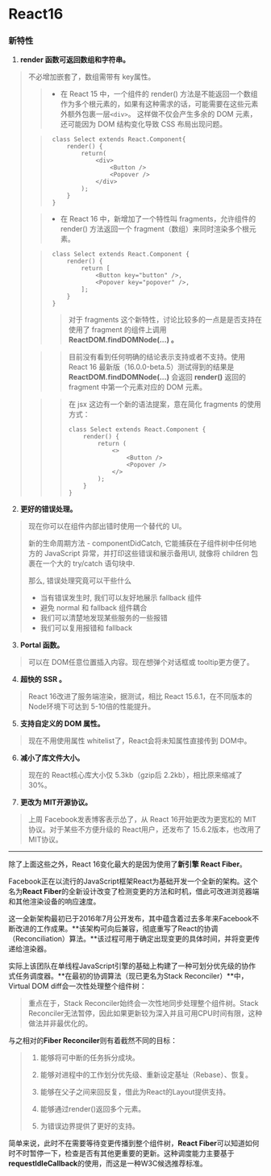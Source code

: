# React16

### 新特性
1. **render 函数可返回数组和字符串。**
>不必增加嵌套了，数组需带有 key属性。
>
>>- 在 React 15 中，一个组件的 render() 方法是不能返回一个数组作为多个根元素的，如果有这种需求的话，可能需要在这些元素外额外包裹一层`<div>`。
>这样做不仅会产生多余的 DOM 元素，还可能因为 DOM 结构变化导致 CSS 布局出现问题。
>
>>		class Select extends React.Component{
>>			render() {
>>				return(
>>					<div>
>>						<Button />
>>						<Popover />
>>					</div>
>>				); 
>>			}
>>		} 
>
>>- 在 React 16 中，新增加了一个特性叫 fragments，允许组件的 render() 方法返回一个 fragment（数组）来同时渲染多个根元素。
>
>>		class Select extends React.Component {
>>			render() {
>>				return [
>>					<Button key="button" />,
>>					<Popover key="popover" />,
>>				];
>>			}
>>		}
>>
>>>对于 fragments 这个新特性，讨论比较多的一点是是否支持在使用了 fragment 的组件上调用 **ReactDOM.findDOMNode(...) 。**
>
>>>目前没有看到任何明确的结论表示支持或者不支持。使用 React 16 最新版（16.0.0-beta.5）测试得到的结果是**ReactDOM.findDOMNode(...)** 会返回 **render()** 返回的 fragment 中第一个元素对应的 DOM 元素。
>
>>>在 jsx 这边有一个新的语法提案，意在简化 fragments 的使用方式：
>>>
>>>		class Select extends React.Component {
>>>			render() {
>>>				return (
>>>					<>
>>>						<Button />
>>>						<Popover />
>>>					</>
>>>				);
>>>			}
>>>		}
  
2. **更好的错误处理。**
>现在你可以在组件内部出错时使用一个替代的 UI。
>
>新的生命周期方法 - componentDidCatch, 它能捕获在子组件树中任何地方的 JavaScript 异常，并打印这些错误和展示备用UI, 就像将 children 包裹在一个大的 try/catch 语句块中.
>
>那么, 错误处理究竟可以干些什么
>
>- 当有错误发生时, 我们可以友好地展示 fallback 组件
>- 	避免 normal 和 fallback 组件耦合
>- 	我们可以清楚地发现某些服务的一些报错
>- 	我们可以复用报错和 fallback

3. **Portal 函数。**
>可以在 DOM任意位置插入内容。现在想弹个对话框或 tooltip更方便了。

4. **超快的 SSR 。**
>React 16改进了服务端渲染，据测试，相比 React 15.6.1，在不同版本的 Node环境下可达到 5-10倍的性能提升。

5. **支持自定义的 DOM 属性。**
>现在不用使用属性 whitelist了，React会将未知属性直接传到 DOM中。

6. **减小了库文件大小。**
>现在的 React核心库大小仅 5.3kb（gzip后 2.2kb），相比原来缩减了 30%。

7. **更改为 MIT开源协议。**
>上周 Facebook发表博客表示怂了，从 React 16开始更改为更宽松的 MIT协议。对于某些不方便升级的 React用户，还发布了 15.6.2版本，也改用了 MIT协议。

---
除了上面这些之外，React 16变化最大的是因为使用了**新引擎 React Fiber**。

Facebook正在以流行的JavaScript框架React为基础开发一个全新的架构。这个名为**React Fiber**的全新设计改变了检测变更的方法和时机，借此可改进浏览器端和其他渲染设备的响应速度。

这一全新架构最初已于2016年7月公开发布，其中蕴含着过去多年来Facebook不断改进的工作成果。**该架构可向后兼容，彻底重写了React的协调（Reconciliation）算法。**该过程可用于确定出现变更的具体时间，并将变更传递给渲染器。

实际上该团队在单线程JavaScript引擎的基础上构建了一种可划分优先级的协作式任务调度器。**在最初的协调算法（现已更名为Stack Reconciler）**中，Virtual DOM diff会一次性处理整个组件树：

>重点在于，Stack Reconciler始终会一次性地同步处理整个组件树。Stack Reconciler无法暂停，因此如果更新较为深入并且可用CPU时间有限，这种做法并非最优化的。

与之相对的**Fiber Reconciler**则有着截然不同的目标：

>1. 能够将可中断的任务拆分成块。
>
>2. 能够对进程中的工作划分优先级、重新设定基址（Rebase）、恢复。
>
>3. 能够在父子之间来回反复，借此为React的Layout提供支持。
>
>4. 能够通过render()返回多个元素。
>
>5. 为错误边界提供了更好的支持。

简单来说，此时不在需要等待变更传播到整个组件树，**React Fiber**可以知道如何时不时暂停一下，检查是否有其他更重要的更新。这种调度能力主要基于**requestIdleCallback**的使用，而这是一种W3C候选推荐标准。
